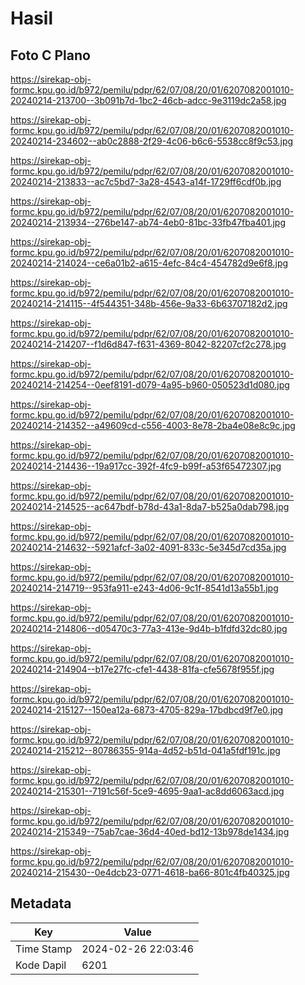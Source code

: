 # Hasil

## Foto C Plano

https://sirekap-obj-formc.kpu.go.id/b972/pemilu/pdpr/62/07/08/20/01/6207082001010-20240214-213700--3b091b7d-1bc2-46cb-adcc-9e3119dc2a58.jpg

https://sirekap-obj-formc.kpu.go.id/b972/pemilu/pdpr/62/07/08/20/01/6207082001010-20240214-234602--ab0c2888-2f29-4c06-b6c6-5538cc8f9c53.jpg

https://sirekap-obj-formc.kpu.go.id/b972/pemilu/pdpr/62/07/08/20/01/6207082001010-20240214-213833--ac7c5bd7-3a28-4543-a14f-1729ff6cdf0b.jpg

https://sirekap-obj-formc.kpu.go.id/b972/pemilu/pdpr/62/07/08/20/01/6207082001010-20240214-213934--276be147-ab74-4eb0-81bc-33fb47fba401.jpg

https://sirekap-obj-formc.kpu.go.id/b972/pemilu/pdpr/62/07/08/20/01/6207082001010-20240214-214024--ce6a01b2-a615-4efc-84c4-454782d9e6f8.jpg

https://sirekap-obj-formc.kpu.go.id/b972/pemilu/pdpr/62/07/08/20/01/6207082001010-20240214-214115--4f544351-348b-456e-9a33-6b63707182d2.jpg

https://sirekap-obj-formc.kpu.go.id/b972/pemilu/pdpr/62/07/08/20/01/6207082001010-20240214-214207--f1d6d847-f631-4369-8042-82207cf2c278.jpg

https://sirekap-obj-formc.kpu.go.id/b972/pemilu/pdpr/62/07/08/20/01/6207082001010-20240214-214254--0eef8191-d079-4a95-b960-050523d1d080.jpg

https://sirekap-obj-formc.kpu.go.id/b972/pemilu/pdpr/62/07/08/20/01/6207082001010-20240214-214352--a49609cd-c556-4003-8e78-2ba4e08e8c9c.jpg

https://sirekap-obj-formc.kpu.go.id/b972/pemilu/pdpr/62/07/08/20/01/6207082001010-20240214-214436--19a917cc-392f-4fc9-b99f-a53f65472307.jpg

https://sirekap-obj-formc.kpu.go.id/b972/pemilu/pdpr/62/07/08/20/01/6207082001010-20240214-214525--ac647bdf-b78d-43a1-8da7-b525a0dab798.jpg

https://sirekap-obj-formc.kpu.go.id/b972/pemilu/pdpr/62/07/08/20/01/6207082001010-20240214-214632--5921afcf-3a02-4091-833c-5e345d7cd35a.jpg

https://sirekap-obj-formc.kpu.go.id/b972/pemilu/pdpr/62/07/08/20/01/6207082001010-20240214-214719--953fa911-e243-4d06-9c1f-8541d13a55b1.jpg

https://sirekap-obj-formc.kpu.go.id/b972/pemilu/pdpr/62/07/08/20/01/6207082001010-20240214-214806--d05470c3-77a3-413e-9d4b-b1fdfd32dc80.jpg

https://sirekap-obj-formc.kpu.go.id/b972/pemilu/pdpr/62/07/08/20/01/6207082001010-20240214-214904--b17e27fc-cfe1-4438-81fa-cfe5678f955f.jpg

https://sirekap-obj-formc.kpu.go.id/b972/pemilu/pdpr/62/07/08/20/01/6207082001010-20240214-215127--150ea12a-6873-4705-829a-17bdbcd9f7e0.jpg

https://sirekap-obj-formc.kpu.go.id/b972/pemilu/pdpr/62/07/08/20/01/6207082001010-20240214-215212--80786355-914a-4d52-b51d-041a5fdf191c.jpg

https://sirekap-obj-formc.kpu.go.id/b972/pemilu/pdpr/62/07/08/20/01/6207082001010-20240214-215301--7191c56f-5ce9-4695-9aa1-ac8dd6063acd.jpg

https://sirekap-obj-formc.kpu.go.id/b972/pemilu/pdpr/62/07/08/20/01/6207082001010-20240214-215349--75ab7cae-36d4-40ed-bd12-13b978de1434.jpg

https://sirekap-obj-formc.kpu.go.id/b972/pemilu/pdpr/62/07/08/20/01/6207082001010-20240214-215430--0e4dcb23-0771-4618-ba66-801c4fb40325.jpg


## Metadata

| Key        | Value               |
| ---------- | ------------------- |
| Time Stamp | 2024-02-26 22:03:46 |
| Kode Dapil | 6201                |



